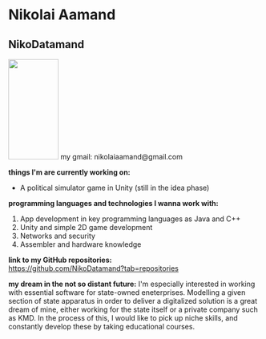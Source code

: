 # Nikolai Aamand
## NikoDatamand

<img src="https://user-images.githubusercontent.com/113106039/215452683-2b9eee6f-f5fd-408e-90aa-34eec5311c1b.jpg" width="100" height="200">
my gmail: nikolaiaamand@gmail.com  

**things I'm are currently working on:**
- A political simulator game in Unity (still in the idea phase)

**programming languages and technologies I wanna work with:**
1. App development in key programming languages as Java and C++
2. Unity and simple 2D game development
3. Networks and security
4. Assembler and hardware knowledge 

**link to my GitHub repositories:**  
https://github.com/NikoDatamand?tab=repositories

**my dream in the not so distant future:**
I'm especially interested in working with essential software for state-owned eneterprises. Modelling a given section of state apparatus in order to deliver a digitalized solution is a great dream of mine, either working for the state itself or a private company such as KMD. In the process of this, I would like to pick up niche skills, and constantly develop these by taking educational courses.

